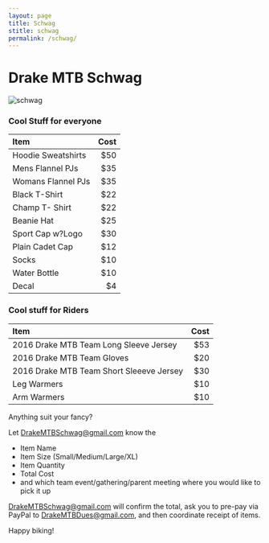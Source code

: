 ```yaml
---
layout: page
title: Schwag
stitle: schwag
permalink: /schwag/
---
```


# Drake MTB Schwag

![schwag]({{site.baseurl}}/images/schwag.JPG)

### Cool Stuff for everyone

| Item   | Cost |
|:--|--:|
|Hoodie Sweatshirts|	$50|
|Mens Flannel PJs|	$35|
|Womans Flannel PJs|	$35|
|Black T-Shirt|	$22|
|Champ T- Shirt|	$22|
|Beanie Hat	|$25|
|Sport Cap w?Logo|	$30|
|Plain Cadet Cap|	$12|
|Socks	|$10|
|Water Bottle|	$10|
|Decal	|$4|

### Cool stuff for Riders

| Item   | Cost |
|:--|--:|
|2016 Drake MTB Team Long Sleeve Jersey |	$53 |
|2016 Drake MTB Team Gloves |	$20 |
|2016 Drake MTB Team Short Sleeeve Jersey	| $30 |
|Leg Warmers	| $10 |
|Arm Warmers	| $10 |

Anything suit your fancy?

Let <DrakeMTBSchwag@gmail.com> know the

* Item Name
* Item Size (Small/Medium/Large/XL)
* Item Quantity
* Total Cost
* and which team event/gathering/parent meeting where you would like to pick it up

<DrakeMTBSchwag@gmail.com> will confirm the total, ask you to pre-pay via PayPal to <DrakeMTBDues@gmail.com>, and then coordinate receipt of items.

Happy biking!
